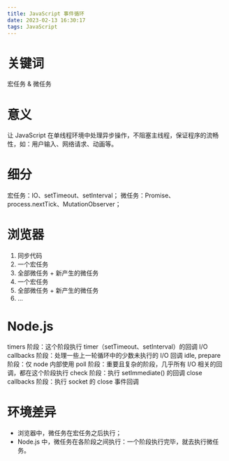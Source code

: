```yaml
---
title: JavaScript 事件循环
date: 2023-02-13 16:30:17
tags: JavaScript
---
```


# 关键词

宏任务 & 微任务

# 意义

让 JavaScript 在单线程环境中处理异步操作，不阻塞主线程，保证程序的流畅性，如：用户输入、网络请求、动画等。

# 细分

宏任务：IO、setTimeout、setInterval；
微任务：Promise、process.nextTick、MutationObserver；

# 浏览器

1. 同步代码
2. 一个宏任务
3. 全部微任务 + 新产生的微任务
4. 一个宏任务
5. 全部微任务 + 新产生的微任务
6. ...

# Node.js

timers 阶段：这个阶段执行 timer（setTimeout、setInterval）的回调
I/O callbacks 阶段：处理一些上一轮循环中的少数未执行的 I/O 回调
idle, prepare 阶段：仅 node 内部使用
poll 阶段：重要且复杂的阶段，几乎所有 I/O 相关的回调，都在这个阶段执行
check 阶段：执行 setImmediate() 的回调
close callbacks 阶段：执行 socket 的 close 事件回调

# 环境差异

- 浏览器中，微任务在宏任务之后执行；
- Node.js 中，微任务在各阶段之间执行：一个阶段执行完毕，就去执行微任务。
